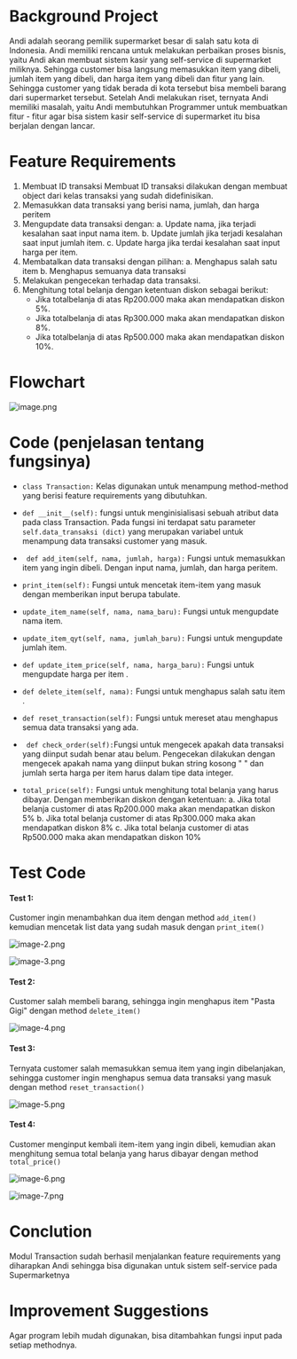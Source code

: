 # Background Project

Andi adalah seorang pemilik supermarket besar di salah satu kota di Indonesia. Andi memiliki rencana untuk melakukan perbaikan proses bisnis, yaitu Andi akan membuat sistem kasir yang self-service di supermarket miliknya. Sehingga customer bisa langsung memasukkan item yang dibeli, jumlah item yang dibeli, dan harga item yang dibeli dan fitur yang lain. Sehingga customer yang tidak berada di kota tersebut bisa membeli barang dari supermarket tersebut. Setelah Andi melakukan riset, ternyata Andi memiliki masalah, yaitu Andi membutuhkan Programmer untuk membuatkan fitur - fitur agar bisa sistem kasir self-service di supermarket itu bisa berjalan dengan lancar.

# Feature Requirements

1.	Membuat ID transaksi
Membuat ID transaksi dilakukan dengan membuat object dari kelas transaksi yang sudah didefinisikan.
2.	Memasukkan data transaksi yang berisi nama, jumlah, dan harga peritem
3.	Mengupdate data transaksi dengan:
a.	Update nama, jika terjadi kesalahan saat input nama item.
b.	Update jumlah jika terjadi kesalahan saat input jumlah item.
c.	Update harga jika terdai kesalahan saat input harga per item.
4.	Membatalkan data transaksi dengan pilihan:
a.	Menghapus salah satu item
b.	Menghapus semuanya data transaksi
5.	Melakukan pengecekan terhadap data transaksi.
6.	Menghitung total belanja dengan ketentuan diskon sebagai berikut:
    - Jika totalbelanja di atas Rp200.000 maka akan mendapatkan diskon 5%.
    - Jika totalbelanja di atas Rp300.000 maka akan mendapatkan diskon 8%.
    - Jika totalbelanja di atas Rp500.000 maka akan mendapatkan diskon 10%.

# Flowchart

![image.png](attachment:image.png)



# Code (penjelasan tentang fungsinya)

- `class Transaction:` Kelas digunakan untuk menampung method-method yang berisi feature requirements yang dibutuhkan.

- `def __init__(self):`   fungsi untuk menginisialisasi sebuah atribut data pada class Transaction. Pada fungsi ini terdapat satu parameter `self.data_transaksi (dict)` yang merupakan variabel untuk menampung data transaksi customer yang masuk.

- ` def add_item(self, nama, jumlah, harga):`  Fungsi untuk memasukkan item yang ingin dibeli. Dengan input nama, jumlah, dan harga peritem.

- `print_item(self):` Fungsi untuk mencetak item-item yang masuk dengan memberikan input berupa tabulate.

- `update_item_name(self, nama, nama_baru):`  Fungsi untuk mengupdate nama item.

- `update_item_qyt(self, nama, jumlah_baru):`  Fungsi untuk mengupdate jumlah item. 

- `def update_item_price(self, nama, harga_baru):`  Fungsi untuk mengupdate harga per item .

- `def delete_item(self, nama):` Fungsi untuk menghapus salah satu item .

- `def reset_transaction(self):` Fungsi untuk mereset atau menghapus semua data transaksi yang ada.

- ` def check_order(self):`Fungsi untuk mengecek apakah data transaksi yang diinput sudah benar atau belum. Pengecekan dilakukan dengan mengecek apakah nama yang diinput bukan string kosong " " dan jumlah serta harga per item harus dalam tipe data integer. 

- `total_price(self):`  Fungsi untuk menghitung total belanja yang harus dibayar. 
    Dengan memberikan diskon dengan ketentuan:
        a. Jika total belanja customer di atas Rp200.000 maka akan mendapatkan diskon 5%
        b. Jika total belanja customer di atas Rp300.000 maka akan mendapatkan diskon 8%
        c. Jika total belanja customer di atas Rp500.000 maka akan mendapatkan diskon 10% 







# Test Code

#### Test 1:
Customer ingin menambahkan dua item dengan method `add_item()` kemudian mencetak list data yang sudah masuk dengan `print_item()`

![image-2.png](attachment:image-2.png)

![image-3.png](attachment:image-3.png)

#### Test 2:
Customer salah membeli barang, sehingga ingin menghapus item "Pasta Gigi" dengan method `delete_item()`

![image-4.png](attachment:image-4.png)

#### Test 3:
Ternyata customer salah memasukkan semua item yang ingin dibelanjakan, sehingga customer ingin menghapus semua data transaksi yang masuk dengan method `reset_transaction()`

![image-5.png](attachment:image-5.png)

#### Test 4:
Customer menginput kembali item-item yang ingin dibeli, kemudian akan menghitung semua total belanja yang harus dibayar dengan method `total_price()`

![image-6.png](attachment:image-6.png)

![image-7.png](attachment:image-7.png)

# Conclution

Modul Transaction sudah berhasil menjalankan feature requirements yang diharapkan Andi sehingga bisa digunakan untuk sistem self-service pada Supermarketnya

# Improvement Suggestions

Agar program lebih mudah digunakan, bisa ditambahkan fungsi input pada setiap methodnya.
